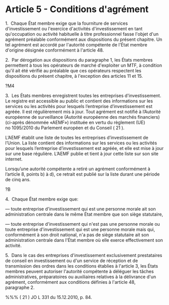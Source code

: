 # Article 5 - Conditions d'agrément


1.  Chaque État membre exige que la fourniture de services d'investissement ou l'exercice d'activités d'investissement en tant qu'occupation ou activité habituelle à titre professionnel fasse l'objet d'un agrément préalable conformément aux dispositions du présent chapitre. Un tel agrément est accordé par l'autorité compétente de l'État membre d'origine désignée conformément à l'article 48.

2.  Par dérogation aux dispositions du paragraphe 1, les États membres permettent à tous les opérateurs de marché d'exploiter un MTF, à condition qu'il ait été vérifié au préalable que ces opérateurs respectent les dispositions du présent chapitre, à l'exception des articles 11 et 15.

?M4

3.  Les États membres enregistrent toutes les entreprises d'investissement. Le registre est accessible au public et contient des informations sur les services ou les activités pour lesquels l’entreprise d’investissement est agréée. Il est régulièrement mis à jour. Tout agrément est notifié à l’Autorité européenne de surveillance (Autorité européenne des marchés financiers) (ci-après dénommée «AEMF») instituée en vertu du règlement (UE) no 1095/2010 du Parlement européen et du Conseil ( 21 ).

L’AEMF établit une liste de toutes les entreprises d’investissement de l’Union. La liste contient des informations sur les services ou les activités pour lesquels l’entreprise d’investissement est agréée, et elle est mise à jour sur une base régulière. L’AEMF publie et tient à jour cette liste sur son site internet.

Lorsqu’une autorité compétente a retiré un agrément conformément à l’article 8, points b) à d), ce retrait est publié sur la liste durant une période de cinq ans.

?B

4.  Chaque État membre exige que:

— toute entreprise d'investissement qui est une personne morale ait son administration centrale dans le même État membre que son siège statutaire,

— toute entreprise d'investissement qui n'est pas une personne morale ou toute entreprise d'investissement qui est une personne morale mais qui, conformément à son droit national, n'a pas de siège statutaire ait son administration centrale dans l'État membre où elle exerce effectivement son activité.

5.  Dans le cas des entreprises d'investissement exclusivement prestataires de conseil en investissement ou d'un service de réception et de transmission des ordres dans les conditions établies à l'article 3, les États membres peuvent autoriser l'autorité compétente à déléguer les tâches administratives, préparatoires ou auxiliaires relatives à la délivrance d'un agrément, conformément aux conditions définies à l'article 48, paragraphe 2.

%%% ( 21 ) JO L 331 du 15.12.2010, p. 84.
